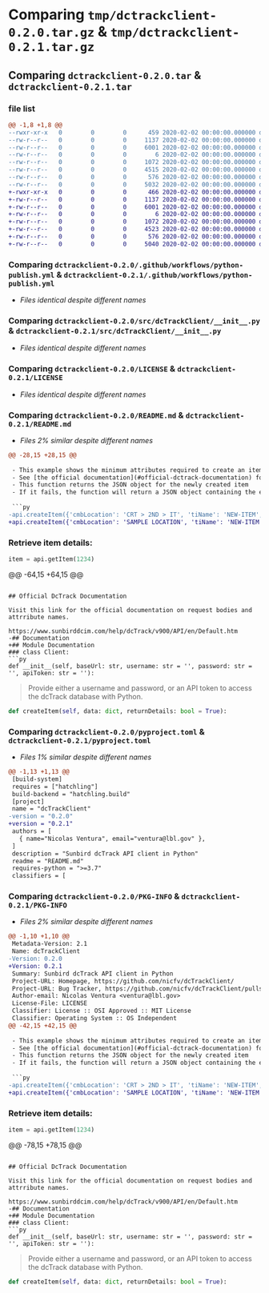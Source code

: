 # Comparing `tmp/dctrackclient-0.2.0.tar.gz` & `tmp/dctrackclient-0.2.1.tar.gz`

## Comparing `dctrackclient-0.2.0.tar` & `dctrackclient-0.2.1.tar`

### file list

```diff
@@ -1,8 +1,8 @@
--rwxr-xr-x   0        0        0      459 2020-02-02 00:00:00.000000 dctrackclient-0.2.0/.github/workflows/doc.py
--rw-r--r--   0        0        0     1137 2020-02-02 00:00:00.000000 dctrackclient-0.2.0/.github/workflows/python-publish.yml
--rw-r--r--   0        0        0     6001 2020-02-02 00:00:00.000000 dctrackclient-0.2.0/src/dcTrackClient/__init__.py
--rw-r--r--   0        0        0        6 2020-02-02 00:00:00.000000 dctrackclient-0.2.0/.gitignore
--rw-r--r--   0        0        0     1072 2020-02-02 00:00:00.000000 dctrackclient-0.2.0/LICENSE
--rw-r--r--   0        0        0     4515 2020-02-02 00:00:00.000000 dctrackclient-0.2.0/README.md
--rw-r--r--   0        0        0      576 2020-02-02 00:00:00.000000 dctrackclient-0.2.0/pyproject.toml
--rw-r--r--   0        0        0     5032 2020-02-02 00:00:00.000000 dctrackclient-0.2.0/PKG-INFO
+-rwxr-xr-x   0        0        0      466 2020-02-02 00:00:00.000000 dctrackclient-0.2.1/.github/workflows/doc.py
+-rw-r--r--   0        0        0     1137 2020-02-02 00:00:00.000000 dctrackclient-0.2.1/.github/workflows/python-publish.yml
+-rw-r--r--   0        0        0     6001 2020-02-02 00:00:00.000000 dctrackclient-0.2.1/src/dcTrackClient/__init__.py
+-rw-r--r--   0        0        0        6 2020-02-02 00:00:00.000000 dctrackclient-0.2.1/.gitignore
+-rw-r--r--   0        0        0     1072 2020-02-02 00:00:00.000000 dctrackclient-0.2.1/LICENSE
+-rw-r--r--   0        0        0     4523 2020-02-02 00:00:00.000000 dctrackclient-0.2.1/README.md
+-rw-r--r--   0        0        0      576 2020-02-02 00:00:00.000000 dctrackclient-0.2.1/pyproject.toml
+-rw-r--r--   0        0        0     5040 2020-02-02 00:00:00.000000 dctrackclient-0.2.1/PKG-INFO
```

### Comparing `dctrackclient-0.2.0/.github/workflows/python-publish.yml` & `dctrackclient-0.2.1/.github/workflows/python-publish.yml`

 * *Files identical despite different names*

### Comparing `dctrackclient-0.2.0/src/dcTrackClient/__init__.py` & `dctrackclient-0.2.1/src/dcTrackClient/__init__.py`

 * *Files identical despite different names*

### Comparing `dctrackclient-0.2.0/LICENSE` & `dctrackclient-0.2.1/LICENSE`

 * *Files identical despite different names*

### Comparing `dctrackclient-0.2.0/README.md` & `dctrackclient-0.2.1/README.md`

 * *Files 2% similar despite different names*

```diff
@@ -28,15 +28,15 @@
 
 - This example shows the minimum attributes required to create an item
 - See [the official documentation](#official-dctrack-documentation) for a comprehensive list of attributes
 - This function returns the JSON object for the newly created item
 - If it fails, the function will return a JSON object containing the error message
 
 ```py
-api.createItem({'cmbLocation': 'CRT > 2ND > IT', 'tiName': 'NEW-ITEM', 'cmbMake': 'Generic', 'cmbModel': 'Generic^Rackable^01'})
+api.createItem({'cmbLocation': 'SAMPLE LOCATION', 'tiName': 'NEW-ITEM', 'cmbMake': 'Generic', 'cmbModel': 'Generic^Rackable^01'})
 ```
 
 ### Retrieve item details:
 
 ```py
 item = api.getItem(1234)
 ```
@@ -64,15 +64,15 @@
 ```
 
 ## Official DcTrack Documentation
 
 Visit this link for the official documentation on request bodies and attrribute names.
 
 https://www.sunbirddcim.com/help/dcTrack/v900/API/en/Default.htm
-## Documentation
+## Module Documentation
 ### class Client:
 ```py
 def __init__(self, baseUrl: str, username: str = '', password: str = '', apiToken: str = ''):
 ```
 > Provide either a username and password, or an API token to access the dcTrack database with Python.
 ```py
 def createItem(self, data: dict, returnDetails: bool = True):
```

### Comparing `dctrackclient-0.2.0/pyproject.toml` & `dctrackclient-0.2.1/pyproject.toml`

 * *Files 1% similar despite different names*

```diff
@@ -1,13 +1,13 @@
 [build-system]
 requires = ["hatchling"]
 build-backend = "hatchling.build"
 [project]
 name = "dcTrackClient"
-version = "0.2.0"
+version = "0.2.1"
 authors = [
   { name="Nicolas Ventura", email="ventura@lbl.gov" },
 ]
 description = "Sunbird dcTrack API client in Python"
 readme = "README.md"
 requires-python = ">=3.7"
 classifiers = [
```

### Comparing `dctrackclient-0.2.0/PKG-INFO` & `dctrackclient-0.2.1/PKG-INFO`

 * *Files 2% similar despite different names*

```diff
@@ -1,10 +1,10 @@
 Metadata-Version: 2.1
 Name: dcTrackClient
-Version: 0.2.0
+Version: 0.2.1
 Summary: Sunbird dcTrack API client in Python
 Project-URL: Homepage, https://github.com/nicfv/dcTrackClient/
 Project-URL: Bug Tracker, https://github.com/nicfv/dcTrackClient/pulls
 Author-email: Nicolas Ventura <ventura@lbl.gov>
 License-File: LICENSE
 Classifier: License :: OSI Approved :: MIT License
 Classifier: Operating System :: OS Independent
@@ -42,15 +42,15 @@
 
 - This example shows the minimum attributes required to create an item
 - See [the official documentation](#official-dctrack-documentation) for a comprehensive list of attributes
 - This function returns the JSON object for the newly created item
 - If it fails, the function will return a JSON object containing the error message
 
 ```py
-api.createItem({'cmbLocation': 'CRT > 2ND > IT', 'tiName': 'NEW-ITEM', 'cmbMake': 'Generic', 'cmbModel': 'Generic^Rackable^01'})
+api.createItem({'cmbLocation': 'SAMPLE LOCATION', 'tiName': 'NEW-ITEM', 'cmbMake': 'Generic', 'cmbModel': 'Generic^Rackable^01'})
 ```
 
 ### Retrieve item details:
 
 ```py
 item = api.getItem(1234)
 ```
@@ -78,15 +78,15 @@
 ```
 
 ## Official DcTrack Documentation
 
 Visit this link for the official documentation on request bodies and attrribute names.
 
 https://www.sunbirddcim.com/help/dcTrack/v900/API/en/Default.htm
-## Documentation
+## Module Documentation
 ### class Client:
 ```py
 def __init__(self, baseUrl: str, username: str = '', password: str = '', apiToken: str = ''):
 ```
 > Provide either a username and password, or an API token to access the dcTrack database with Python.
 ```py
 def createItem(self, data: dict, returnDetails: bool = True):
```

